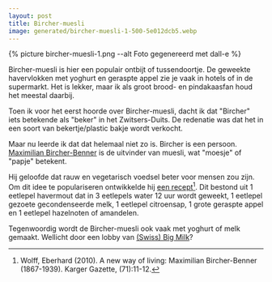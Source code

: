 ```yaml
---
layout: post
title: Bircher-muesli
image: generated/bircher-muesli-1-500-5e012dcb5.webp
---
```


{% picture bircher-muesli-1.png --alt Foto gegenereerd met dall-e %}

Bircher-muesli is hier een populair ontbijt of tussendoortje. De geweekte havervlokken met yoghurt en geraspte appel zie je vaak in hotels of in de supermarkt. Het is lekker, maar ik als groot brood- en pindakaasfan houd het meestal daarbij.

Toen ik voor het eerst hoorde over Bircher-muesli, dacht ik dat "Bircher" iets betekende als "beker" in het Zwitsers-Duits. De redenatie was dat het in een soort van bekertje/plastic bakje wordt verkocht.

Maar nu leerde ik dat dat helemaal niet zo is. Bircher is een persoon. [Maximilian Bircher-Benner](https://en.wikipedia.org/wiki/Maximilian_Bircher-Benner#) is de uitvinder van muesli, wat "moesje" of "papje" betekent.

Hij geloofde dat rauw en vegetarisch voedsel beter voor mensen zou zijn. Om dit idee te populariseren ontwikkelde hij [een recept](https://www.zora.uzh.ch/id/eprint/40410/1/Wolff_Bircher-Benner.pdf)[^1]. Dit bestond uit 1 eetlepel havermout dat in 3 eetlepels water 12 uur wordt geweekt, 1 eetlepel gezoete gecondenseerde melk, 1 eetlepel citroensap, 1 grote geraspte appel en 1 eetlepel hazelnoten of amandelen.

Tegenwoordig wordt de Bircher-muesli ook vaak met yoghurt of melk gemaakt. Wellicht door een lobby van [(Swiss) Big Milk](https://www.swissmilk.ch/de/rezepte-kochideen/rezepte/LM200806_89/birchermueesli/)?

[^1]: Wolff, Eberhard (2010). A new way of living: Maximilian Bircher-Benner (1867-1939). Karger Gazette, (71):11-12.
